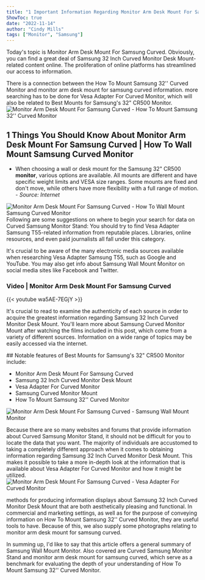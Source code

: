 ```yaml
---
title: "1 Important Information Regarding Monitor Arm Desk Mount For Samsung Curved"
ShowToc: true 
date: "2022-11-14"
author: "Cindy Mills" 
tags: ["Monitor", "Samsung"]
---
```


Today's topic is Monitor Arm Desk Mount For Samsung Curved. Obviously, you can find a great deal of Samsung 32 Inch Curved Monitor Desk Mount-related content online. The proliferation of online platforms has streamlined our access to information.

There is a connection between the How To Mount Samsung 32'' Curved Monitor and monitor arm desk mount for samsung curved information. more searching has to be done for Vesa Adapter For Curved Monitor, which will also be related to Best Mounts for Samsung's 32" CR500 Monitor.
<img loading="lazy" src="https://itsvivo.com/files/STAND/STAND-V002E_06.jpg" onerror="this.onerror=null;this.src='https://blogger.googleusercontent.com/img/a/AVvXsEhe7F7TRXHtjiKvHb5vS7DmnxvpHiDyoYyYvm1nHB3Qp2_w3BnM6A2eq4v7FYxCC9bfZt3a9vIMtAYEKUiaDQbHMg-ViyGmRIj39MLp0bGFfgfYw1Dc9q_H-T0wiTm3l0Uq42dETrN9eC8aGJ9_IORZsxST1AcLR7np1koOfcc7tnHa4S8Mwz_xD9d0=s16000';" alt="Monitor Arm Desk Mount For Samsung Curved - How To Mount Samsung 32'' Curved Monitor" >

## 1 Things You Should Know About Monitor Arm Desk Mount For Samsung Curved | How To Wall Mount Samsung Curved Monitor
-   When choosing a wall or desk mount for the Samsung 32" CR500 **monitor**, various options are available. All mounts are different and have specific weight limits and VESA size ranges. Some mounts are fixed and don't move, while others have more flexibility with a full range of motion. - <cite>Source: Internet</cite>


<img loading="lazy" src="https://thegadgetflow.com/wp-content/uploads/2020/10/Best-ultrawide-monitors-you-need-to-see.jpg" onerror="this.onerror=null;this.src='https://blogger.googleusercontent.com/img/a/AVvXsEhe7F7TRXHtjiKvHb5vS7DmnxvpHiDyoYyYvm1nHB3Qp2_w3BnM6A2eq4v7FYxCC9bfZt3a9vIMtAYEKUiaDQbHMg-ViyGmRIj39MLp0bGFfgfYw1Dc9q_H-T0wiTm3l0Uq42dETrN9eC8aGJ9_IORZsxST1AcLR7np1koOfcc7tnHa4S8Mwz_xD9d0=s16000';" alt="Monitor Arm Desk Mount For Samsung Curved - How To Wall Mount Samsung Curved Monitor" >
Following are some suggestions on where to begin your search for data on Curved Samsung Monitor Stand:
You should try to find Vesa Adapter Samsung T55-related information from reputable places. Libraries, online resources, and even paid journalists all fall under this category.

It's crucial to be aware of the many electronic media sources available when researching Vesa Adapter Samsung T55, such as Google and YouTube. You may also get info about Samsung Wall Mount Monitor on social media sites like Facebook and Twitter.

### Video | Monitor Arm Desk Mount For Samsung Curved
{{< youtube wa5AE-7EGjY >}} 


It's crucial to read to examine the authenticity of each source in order to acquire the greatest information regarding Samsung 32 Inch Curved Monitor Desk Mount.
You'll learn more about Samsung Curved Monitor Mount after watching the films included in this post, which come from a variety of different sources. Information on a wide range of topics may be easily accessed via the internet.
<script async="async" data-cfasync="false" src="//normallydemandedalter.com/fe63df3c5408708b15d8dc3d9b206b31/invoke.js"></script>
<div id="container-fe63df3c5408708b15d8dc3d9b206b31"></div>
## Notable features of Best Mounts for Samsung's 32" CR500 Monitor include:

- Monitor Arm Desk Mount For Samsung Curved
- Samsung 32 Inch Curved Monitor Desk Mount
- Vesa Adapter For Curved Monitor
- Samsung Curved Monitor Mount
- How To Mount Samsung 32'' Curved Monitor

 <img loading="lazy" src="https://cdn.shopify.com/s/files/1/0066/7015/5812/products/FS-MIS38426_1x2_Freestanding_Desktop_Stand_with_Monitors_Hero@2x.jpg?v=1573146451" onerror="this.onerror=null;this.src='https://blogger.googleusercontent.com/img/a/AVvXsEhe7F7TRXHtjiKvHb5vS7DmnxvpHiDyoYyYvm1nHB3Qp2_w3BnM6A2eq4v7FYxCC9bfZt3a9vIMtAYEKUiaDQbHMg-ViyGmRIj39MLp0bGFfgfYw1Dc9q_H-T0wiTm3l0Uq42dETrN9eC8aGJ9_IORZsxST1AcLR7np1koOfcc7tnHa4S8Mwz_xD9d0=s16000';" alt="Monitor Arm Desk Mount For Samsung Curved - Samsung Wall Mount Monitor" >

Because there are so many websites and forums that provide information about Curved Samsung Monitor Stand, it should not be difficult for you to locate the data that you want.
The majority of individuals are accustomed to taking a completely different approach when it comes to obtaining information regarding Samsung 32 Inch Curved Monitor Desk Mount. This makes it possible to take a more in-depth look at the information that is available about Vesa Adapter For Curved Monitor and how it might be utilized.
<img loading="lazy" src="https://cdn.shopify.com/s/files/1/0111/7949/1386/products/811wzytcXFL_1024x1024@2x.jpg?v=1574192044" onerror="this.onerror=null;this.src='https://blogger.googleusercontent.com/img/a/AVvXsEhe7F7TRXHtjiKvHb5vS7DmnxvpHiDyoYyYvm1nHB3Qp2_w3BnM6A2eq4v7FYxCC9bfZt3a9vIMtAYEKUiaDQbHMg-ViyGmRIj39MLp0bGFfgfYw1Dc9q_H-T0wiTm3l0Uq42dETrN9eC8aGJ9_IORZsxST1AcLR7np1koOfcc7tnHa4S8Mwz_xD9d0=s16000';" alt="Monitor Arm Desk Mount For Samsung Curved - Vesa Adapter For Curved Monitor" >

methods for producing information displays about Samsung 32 Inch Curved Monitor Desk Mount that are both aesthetically pleasing and functional. In commercial and marketing settings, as well as for the purpose of conveying information on How To Mount Samsung 32'' Curved Monitor, they are useful tools to have. Because of this, we also supply some photographs relating to monitor arm desk mount for samsung curved.

In summing up, I'd like to say that this article offers a general summary of Samsung Wall Mount Monitor. Also covered are Curved Samsung Monitor Stand and monitor arm desk mount for samsung curved, which serve as a benchmark for evaluating the depth of your understanding of How To Mount Samsung 32'' Curved Monitor.
	

